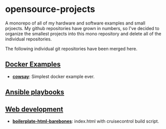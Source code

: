 # opensource-projects
A monorepo of all of my hardware and software examples and small prjoects. 
My github repositories have grown in numbers, so I've decided to organize
the smallest projects into this mono repository and delete all of the 
individual repositories.

The following individual git repositories have been merged here.

## [Docker Examples](docker-examples/README.md) 

+ **[cowsay](docker-examples/cowsay/)**: Simplest docker example ever.

## [Ansible playbooks](ansible/README.md)

## [Web development](web-development/README.md)

+ **[boilerplate-html-barebones](web-development/boilerplate-html-barebones/)**: index.html with cruisecontrol build script.
